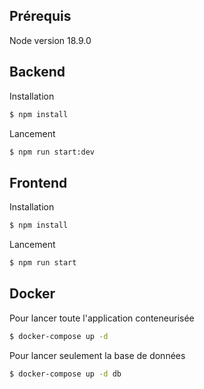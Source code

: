 ## Prérequis

Node version 18.9.0

## Backend

Installation

```bash
$ npm install
```

Lancement

```bash
$ npm run start:dev
```

## Frontend

Installation

```bash
$ npm install
```

Lancement

```bash
$ npm run start
```

## Docker

Pour lancer toute l'application conteneurisée

```bash
$ docker-compose up -d
```

Pour lancer seulement la base de données
```bash
$ docker-compose up -d db
```
